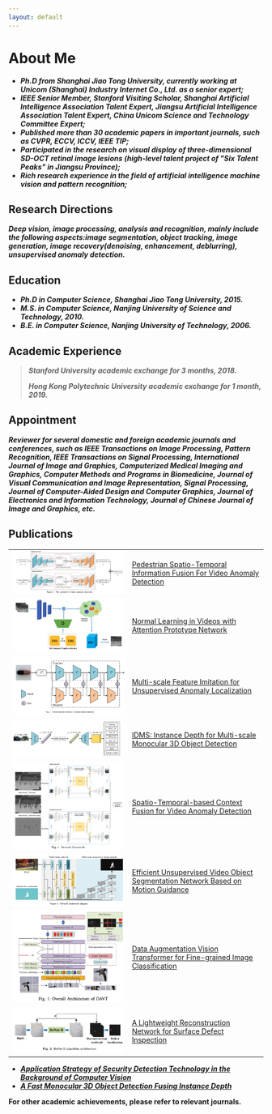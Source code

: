 ```yaml
---
layout: default
---
```

##
# About Me

* ***Ph.D from Shanghai Jiao Tong University, currently working at Unicom (Shanghai) Industry Internet Co., Ltd. as a
  senior expert;***
* ***IEEE Senior Member, Stanford Visiting Scholar, Shanghai Artificial Intelligence Association Talent Expert, Jiangsu
  Artificial Intelligence Association Talent Expert, China Unicom Science and Technology Committee Expert;***
* ***Published more than 30 academic papers in important journals, such as CVPR, ECCV, ICCV, IEEE TIP;***
* ***Participated in the research on visual display of three-dimensional SD-OCT retinal image lesions (high-level talent
  project of "Six Talent Peaks" in Jiangsu Province);***
* ***Rich research experience in the field of artificial intelligence machine vision and pattern recognition;***

## Research Directions

***Deep vision, image processing, analysis and recognition, mainly include the following aspects:image segmentation,
object tracking, image generation, image recovery(denoising, enhancement, deblurring), unsupervised anomaly
detection.***

## Education

* ***Ph.D in Computer Science, Shanghai Jiao Tong University, 2015.***
* ***M.S. in Computer Science, Nanjing University of Science and Technology, 2010.***
* ***B.E. in Computer Science, Nanjing University of Technology, 2006.***

## Academic Experience

> ***Stanford University academic exchange for 3 months, 2018.***
>
> ***Hong Kong Polytechnic University academic exchange for 1 month, 2019.***

## Appointment

***Reviewer for several domestic and foreign academic journals and conferences, such as IEEE Transactions on Image
Processing,
Pattern Recognition, IEEE Transactions on Signal Processing, International Journal of Image and Graphics, Computerized
Medical Imaging and Graphics, Computer Methods and Programs in Biomedicine, Journal of Visual Communication and Image
Representation, Signal Processing, Journal of Computer-Aided Design and Computer Graphics, Journal of Electronics and
Information Technology, Journal of Chinese Journal of Image and Graphics, etc.***

## Publications

|                                                                    |                                                                                                                           |
|:-------------------------------------------------------------------|:--------------------------------------------------------------------------------------------------------------------------|
| [![img_4.png](img_4.png)](https://arxiv.org/pdf/2211.10052.pdf)    | [Pedestrian Spatio-Temporal Information Fusion For Video Anomaly Detection](https://arxiv.org/pdf/2211.10052.pdf)         |
| [![img_5.png](img_5.png)](https://arxiv.org/pdf/2108.11055.pdf)    | [Normal Learning in Videos with Attention Prototype Network](https://arxiv.org/pdf/2108.11055.pdf)                        |
| [![img_6.png](img_6.png)](https://arxiv.org/pdf/2212.05786.pdf)    | [Multi-scale Feature Imitation for Unsupervised Anomaly Localization](https://arxiv.org/pdf/2212.05786.pdf)               |
| [![img_7.png](img_7.png)](https://arxiv.org/pdf/2212.01528v1.pdf)  | [IDMS: Instance Depth for Multi-scale Monocular 3D Object Detection](https://arxiv.org/pdf/2212.01528v1.pdf)              |
| [![img_8.png](img_8.png)](https://arxiv.org/pdf/2210.09572.pdf)    | [Spatio-Temporal-based Context Fusion for Video Anomaly Detection](https://arxiv.org/pdf/2210.09572.pdf)                  |
| [![img_9.png](img_9.png)](https://arxiv.org/pdf/2211.05364.pdf)    | [Efficient Unsupervised Video Object Segmentation Network Based on Motion Guidance](https://arxiv.org/pdf/2211.05364.pdf) |
| [![img_10.png](img_10.png)](https://arxiv.org/pdf/2211.12879.pdf)  | [Data Augmentation Vision Transformer for Fine-grained Image Classification](https://arxiv.org/pdf/2211.12879.pdf)        |
| [![img_11.png](img_11.png)](https://arxiv.org/pdf/2212.12878.pdf)  | [A Lightweight Reconstruction Network for Surface Defect Inspection](https://arxiv.org/pdf/2212.12878.pdf)                |

* ***[Application Strategy of Security Detection Technology in the Background of Computer Vision](https://liuluyanglly.github.io/)***
* ***[A Fast Monocular 3D Object Detection Fusing Instance Depth](https://liuluyanglly.github.io/)***

**For other academic achievements, please refer to relevant journals.**


